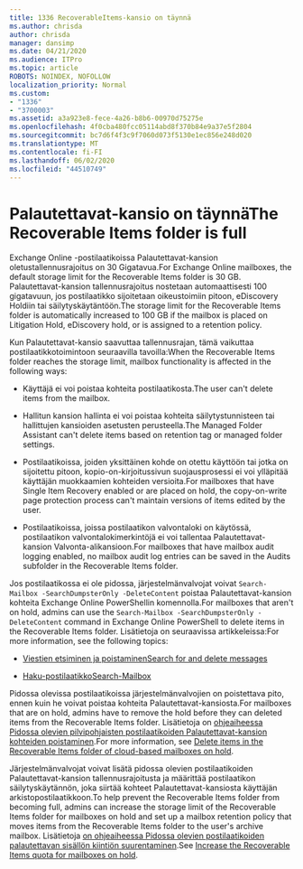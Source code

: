 ```yaml
---
title: 1336 RecoverableItems-kansio on täynnä
ms.author: chrisda
author: chrisda
manager: dansimp
ms.date: 04/21/2020
ms.audience: ITPro
ms.topic: article
ROBOTS: NOINDEX, NOFOLLOW
localization_priority: Normal
ms.custom:
- "1336"
- "3700003"
ms.assetid: a3a923e8-fece-4a26-b8b6-00970d75275e
ms.openlocfilehash: 4f0cba480fcc05114abd8f370b84e9a37e5f2804
ms.sourcegitcommit: bc7d6f4f3c9f7060d073f5130e1ec856e248d020
ms.translationtype: MT
ms.contentlocale: fi-FI
ms.lasthandoff: 06/02/2020
ms.locfileid: "44510749"
---
```

# <a name="the-recoverable-items-folder-is-full"></a><span data-ttu-id="5c2c8-102">Palautettavat-kansio on täynnä</span><span class="sxs-lookup"><span data-stu-id="5c2c8-102">The Recoverable Items folder is full</span></span>

<span data-ttu-id="5c2c8-103">Exchange Online -postilaatikoissa Palautettavat-kansion oletustallennusrajoitus on 30 Gigatavua.</span><span class="sxs-lookup"><span data-stu-id="5c2c8-103">For Exchange Online mailboxes, the default storage limit for the Recoverable Items folder is 30 GB.</span></span> <span data-ttu-id="5c2c8-104">Palautettavat-kansion tallennusrajoitus nostetaan automaattisesti 100 gigatavuun, jos postilaatikko sijoitetaan oikeustoimiin pitoon, eDiscovery Holdiin tai säilytyskäytäntöön.</span><span class="sxs-lookup"><span data-stu-id="5c2c8-104">The storage limit for the Recoverable Items folder is automatically increased to 100 GB if the mailbox is placed on Litigation Hold, eDiscovery hold, or is assigned to a retention policy.</span></span>

<span data-ttu-id="5c2c8-105">Kun Palautettavat-kansio saavuttaa tallennusrajan, tämä vaikuttaa postilaatikkotoimintoon seuraavilla tavoilla:</span><span class="sxs-lookup"><span data-stu-id="5c2c8-105">When the Recoverable Items folder reaches the storage limit, mailbox functionality is affected in the following ways:</span></span>

- <span data-ttu-id="5c2c8-106">Käyttäjä ei voi poistaa kohteita postilaatikosta.</span><span class="sxs-lookup"><span data-stu-id="5c2c8-106">The user can't delete items from the mailbox.</span></span>

- <span data-ttu-id="5c2c8-107">Hallitun kansion hallinta ei voi poistaa kohteita säilytystunnisteen tai hallittujen kansioiden asetusten perusteella.</span><span class="sxs-lookup"><span data-stu-id="5c2c8-107">The Managed Folder Assistant can't delete items based on retention tag or managed folder settings.</span></span>

- <span data-ttu-id="5c2c8-108">Postilaatikoissa, joiden yksittäinen kohde on otettu käyttöön tai jotka on sijoitettu pitoon, kopio-on-kirjoitussivun suojausprosessi ei voi ylläpitää käyttäjän muokkaamien kohteiden versioita.</span><span class="sxs-lookup"><span data-stu-id="5c2c8-108">For mailboxes that have Single Item Recovery enabled or are placed on hold, the copy-on-write page protection process can't maintain versions of items edited by the user.</span></span>

- <span data-ttu-id="5c2c8-109">Postilaatikoissa, joissa postilaatikon valvontaloki on käytössä, postilaatikon valvontalokimerkintöjä ei voi tallentaa Palautettavat-kansion Valvonta-alikansioon.</span><span class="sxs-lookup"><span data-stu-id="5c2c8-109">For mailboxes that have mailbox audit logging enabled, no mailbox audit log entries can be saved in the Audits subfolder in the Recoverable Items folder.</span></span>

<span data-ttu-id="5c2c8-110">Jos postilaatikossa ei ole pidossa, järjestelmänvalvojat voivat `Search-Mailbox -SearchDumpsterOnly -DeleteContent` poistaa Palautettavat-kansion kohteita Exchange Online PowerShellin komennolla.</span><span class="sxs-lookup"><span data-stu-id="5c2c8-110">For mailboxes that aren't on hold, admins can use the `Search-Mailbox -SearchDumpsterOnly -DeleteContent` command in Exchange Online PowerShell to delete items in the Recoverable Items folder.</span></span> <span data-ttu-id="5c2c8-111">Lisätietoja on seuraavissa artikkeleissa:</span><span class="sxs-lookup"><span data-stu-id="5c2c8-111">For more information, see the following topics:</span></span>

- [<span data-ttu-id="5c2c8-112">Viestien etsiminen ja poistaminen</span><span class="sxs-lookup"><span data-stu-id="5c2c8-112">Search for and delete messages</span></span>](https://docs.microsoft.com/microsoft-365/compliance/search-for-and-delete-messagesadmin-help)

- [<span data-ttu-id="5c2c8-113">Haku-postilaatikko</span><span class="sxs-lookup"><span data-stu-id="5c2c8-113">Search-Mailbox</span></span>](https://docs.microsoft.com/powershell/module/exchange/mailboxes/Search-Mailbox)

<span data-ttu-id="5c2c8-114">Pidossa olevissa postilaatikoissa järjestelmänvalvojien on poistettava pito, ennen kuin he voivat poistaa kohteita Palautettavat-kansiosta.</span><span class="sxs-lookup"><span data-stu-id="5c2c8-114">For mailboxes that are on hold, admins have to remove the hold before they can deleted items from the Recoverable Items folder.</span></span> <span data-ttu-id="5c2c8-115">Lisätietoja on [ohjeaiheessa Pidossa olevien pilvipohjaisten postilaatikoiden Palautettavat-kansion kohteiden poistaminen](https://docs.microsoft.com/microsoft-365/compliance/delete-items-in-the-recoverable-items-folder-of-mailboxes-on-hold).</span><span class="sxs-lookup"><span data-stu-id="5c2c8-115">For more information, see [Delete items in the Recoverable Items folder of cloud-based mailboxes on hold](https://docs.microsoft.com/microsoft-365/compliance/delete-items-in-the-recoverable-items-folder-of-mailboxes-on-hold).</span></span>

<span data-ttu-id="5c2c8-116">Järjestelmänvalvojat voivat lisätä pidossa olevien postilaatikoiden Palautettavat-kansion tallennusrajoitusta ja määrittää postilaatikon säilytyskäytännön, joka siirtää kohteet Palautettavat-kansiosta käyttäjän arkistopostilaatikkoon.</span><span class="sxs-lookup"><span data-stu-id="5c2c8-116">To help prevent the Recoverable Items folder from becoming full, admins can increase the storage limit of the Recoverable Items folder for mailboxes on hold and set up a mailbox retention policy that moves items from the Recoverable Items folder to the user's archive mailbox.</span></span> <span data-ttu-id="5c2c8-117">Lisätietoja [on ohjeaiheessa Pidossa olevien postilaatikoiden palautettavan sisällön kiintiön suurentaminen](https://docs.microsoft.com/microsoft-365/compliance/increase-the-recoverable-quota-for-mailboxes-on-hold).</span><span class="sxs-lookup"><span data-stu-id="5c2c8-117">See [Increase the Recoverable Items quota for mailboxes on hold](https://docs.microsoft.com/microsoft-365/compliance/increase-the-recoverable-quota-for-mailboxes-on-hold).</span></span>
